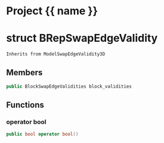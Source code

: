 <script setup>
import {useRoute} from 'vitepress'
const {path} = useRoute()
const tokens = path.split('/')
const words = tokens[2].split('-');
for (let i = 0; i < words.length; i++) {
    words[i] = words[i].charAt(0).toUpperCase() + words[i].slice(1);
    words[i] = words[i].replace('geode', 'Geode')
}
const name = words.join('-');
</script>
# Project {{ name }}

# struct BRepSwapEdgeValidity


```cpp
Inherits from ModelSwapEdgeValidity3D
```



## Members

```cpp
public BlockSwapEdgeValidities block_validities

```



## Functions

### operator bool

```cpp
public bool operator bool()
```




